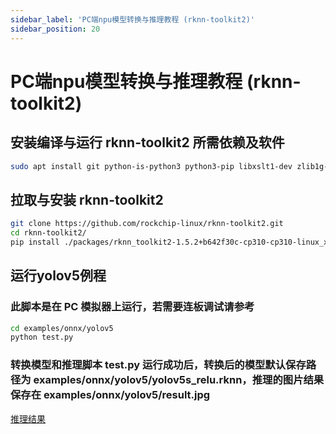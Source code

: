 ```yaml
---
sidebar_label: 'PC端npu模型转换与推理教程 (rknn-toolkit2)'
sidebar_position: 20
---
```


# PC端npu模型转换与推理教程 (rknn-toolkit2)
## 安装编译与运行 rknn-toolkit2 所需依赖及软件
```bash
sudo apt install git python-is-python3 python3-pip libxslt1-dev zlib1g-dev libglib2.0-dev libsm6 libgl1-mesa-glx libprotobuf-dev build-essential adb
```

## 拉取与安装 rknn-toolkit2 
```bash
git clone https://github.com/rockchip-linux/rknn-toolkit2.git
cd rknn-toolkit2/
pip install ./packages/rknn_toolkit2-1.5.2+b642f30c-cp310-cp310-linux_x86_64.whl
```

## 运行yolov5例程
### 此脚本是在 PC 模拟器上运行，若需要连板调试请参考
```bash
cd examples/onnx/yolov5
python test.py
```
### 转换模型和推理脚本 test.py 运行成功后，转换后的模型默认保存路径为 examples/onnx/yolov5/yolov5s_relu.rknn，推理的图片结果保存在 examples/onnx/yolov5/result.jpg
[推理结果](/img/general-tutorial/rknn/result.jpg)